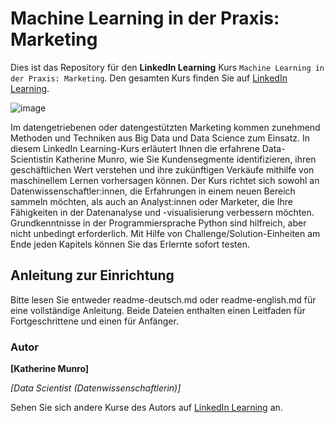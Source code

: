 # Machine Learning in der Praxis: Marketing

Dies ist das Repository für den **LinkedIn Learning** Kurs `Machine Learning in der Praxis: Marketing`. Den gesamten Kurs finden Sie auf [LinkedIn Learning][lil-course-url].

![image](https://user-images.githubusercontent.com/61017085/187489641-b0aaaa3c-5d1a-44d2-ae22-7896a4c85c97.png)

Im datengetriebenen oder datengestützten Marketing kommen zunehmend Methoden und Techniken aus Big Data und Data Science zum Einsatz. In diesem LinkedIn Learning-Kurs erläutert Ihnen die erfahrene Data-Scientistin Katherine Munro, wie Sie Kundensegmente identifizieren, ihren geschäftlichen Wert verstehen und ihre zukünftigen Verkäufe mithilfe von maschinellem Lernen vorhersagen können. Der Kurs richtet sich sowohl an Datenwissenschaftler:innen, die Erfahrungen in einem neuen Bereich sammeln möchten, als auch an Analyst:innen oder Marketer, die Ihre Fähigkeiten in der Datenanalyse und -visualisierung verbessern möchten. Grundkenntnisse in der Programmiersprache Python sind hilfreich, aber nicht unbedingt erforderlich. Mit Hilfe von Challenge/Solution-Einheiten am Ende jeden Kapitels können Sie das Erlernte sofort testen.

## Anleitung zur Einrichtung

Bitte lesen Sie entweder readme-deutsch.md oder readme-english.md für eine vollständige Anleitung. Beide Dateien enthalten einen Leitfaden für Fortgeschrittene und einen für Anfänger.

### Autor

**[Katherine Munro]**

_[Data Scientist (Datenwissenschaftlerin)]_

Sehen Sie sich andere Kurse des Autors auf [LinkedIn Learning](https://www.linkedin.com/learning/instructors/katherine-munro) an.

[0]: # (Replace these placeholder URLs with actual course URLs)
[lil-course-url]: https://www.linkedin.com/learning/machine-learning-in-der-praxis-marketing
